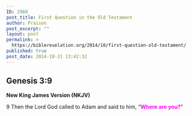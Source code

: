 ```yaml
---
ID: 2968
post_title: First Question in the Old Testament
author: Praison
post_excerpt: ""
layout: post
permalink: >
  https://biblerevelation.org/2014/10/first-question-old-testament/
published: true
post_date: 2014-10-31 13:42:32
---
```

<h2><strong>Genesis 3:9</strong></h2>
<strong> New King James Version (NKJV)</strong>

9 Then the Lord God called to Adam and said to him, “<span style="color: #ff00ff;"><strong>Where are you?</strong></span>”